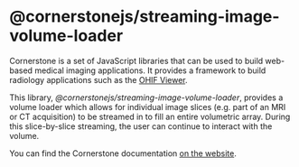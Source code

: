 # @cornerstonejs/streaming-image-volume-loader

Cornerstone is a set of JavaScript libraries that can be used to build web-based medical imaging applications. It provides a framework to build radiology applications such as the [OHIF Viewer](https://ohif.org/).

This library, *@cornerstonejs/streaming-image-volume-loader*, provides a volume loader which allows for individual image slices (e.g. part of an MRI or CT acquisition) to be streamed in to fill an entire volumetric array. During this slice-by-slice streaming, the user can continue to interact with the volume.

You can find the Cornerstone documentation [on the website](https://cornerstonejs.org/).
